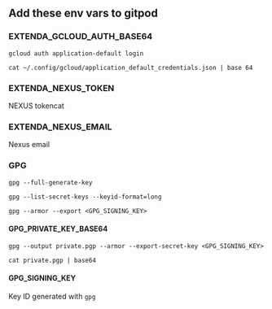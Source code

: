 ## Add these env vars to gitpod

### EXTENDA_GCLOUD_AUTH_BASE64

`gcloud auth application-default login`

`cat ~/.config/gcloud/application_default_credentials.json | base 64`

### EXTENDA_NEXUS_TOKEN
NEXUS tokencat 

### EXTENDA_NEXUS_EMAIL
Nexus email

### GPG
`gpg --full-generate-key`

`gpg --list-secret-keys --keyid-format=long`

`gpg --armor --export <GPG_SIGNING_KEY>`

#### GPG_PRIVATE_KEY_BASE64
`gpg --output private.pgp --armor --export-secret-key <GPG_SIGNING_KEY>`

`cat private.pgp | base64`

#### GPG_SIGNING_KEY
Key ID generated with `gpg`